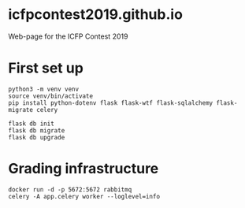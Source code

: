 # icfpcontest2019.github.io
Web-page for the ICFP Contest 2019


# First set up

```
python3 -m venv venv
source venv/bin/activate
pip install python-dotenv flask flask-wtf flask-sqlalchemy flask-migrate celery

flask db init
flask db migrate
flask db upgrade
```

# Grading infrastructure

```
docker run -d -p 5672:5672 rabbitmq
celery -A app.celery worker --loglevel=info
```